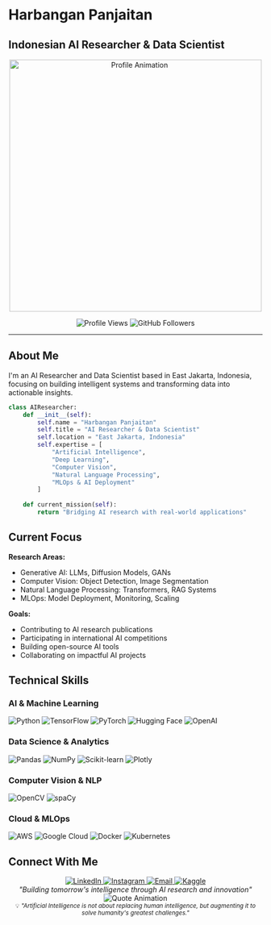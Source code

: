 # Harbangan Panjaitan

## Indonesian AI Researcher & Data Scientist

<div align="center">
  <img src="https://media1.giphy.com/media/v1.Y2lkPTc5MGI3NjExanh1dngyMmljMG5sNjk5M2N2MnJmbXEyMTM0OXljeXJsZjJuNjBydiZlcD12MV9pbnRlcm5hbF9naWZfYnlfaWQmY3Q9Zw/JWuBH9rCO2uZuHBFpm/giphy.gif" alt="Profile Animation" width="500"/>
</div>

<p align="center">
  <img src="https://komarev.com/ghpvc/?username=banganliexii&label=Profile%20views&color=0e75b6&style=flat-square" alt="Profile Views" />
  <img src="https://img.shields.io/github/followers/banganliexii?label=Followers&style=flat-square&color=blue" alt="GitHub Followers" />
</p>

---

## About Me

I'm an AI Researcher and Data Scientist based in East Jakarta, Indonesia, focusing on building intelligent systems and transforming data into actionable insights.

```python
class AIResearcher:
    def __init__(self):
        self.name = "Harbangan Panjaitan"
        self.title = "AI Researcher & Data Scientist"
        self.location = "East Jakarta, Indonesia"
        self.expertise = [
            "Artificial Intelligence", 
            "Deep Learning", 
            "Computer Vision",
            "Natural Language Processing",
            "MLOps & AI Deployment"
        ]
    
    def current_mission(self):
        return "Bridging AI research with real-world applications"
```

## Current Focus

**Research Areas:**
- Generative AI: LLMs, Diffusion Models, GANs
- Computer Vision: Object Detection, Image Segmentation  
- Natural Language Processing: Transformers, RAG Systems
- MLOps: Model Deployment, Monitoring, Scaling

**Goals:**
- Contributing to AI research publications
- Participating in international AI competitions
- Building open-source AI tools
- Collaborating on impactful AI projects

## Technical Skills

### AI & Machine Learning
![Python](https://img.shields.io/badge/Python-3776AB?style=flat-square&logo=python&logoColor=white)
![TensorFlow](https://img.shields.io/badge/TensorFlow-FF6F00?style=flat-square&logo=tensorflow&logoColor=white)
![PyTorch](https://img.shields.io/badge/PyTorch-EE4C2C?style=flat-square&logo=pytorch&logoColor=white)
![Hugging Face](https://img.shields.io/badge/Hugging%20Face-FFD21E?style=flat-square&logo=huggingface&logoColor=black)
![OpenAI](https://img.shields.io/badge/OpenAI-412991?style=flat-square&logo=openai&logoColor=white)

### Data Science & Analytics
![Pandas](https://img.shields.io/badge/Pandas-150458?style=flat-square&logo=pandas&logoColor=white)
![NumPy](https://img.shields.io/badge/NumPy-013243?style=flat-square&logo=numpy&logoColor=white)
![Scikit-learn](https://img.shields.io/badge/scikit--learn-F7931E?style=flat-square&logo=scikit-learn&logoColor=white)
![Plotly](https://img.shields.io/badge/Plotly-3F4F75?style=flat-square&logo=plotly&logoColor=white)

### Computer Vision & NLP
![OpenCV](https://img.shields.io/badge/OpenCV-27338e?style=flat-square&logo=OpenCV&logoColor=white)
![spaCy](https://img.shields.io/badge/spaCy-09A3D5?style=flat-square&logo=spacy&logoColor=white)

### Cloud & MLOps
![AWS](https://img.shields.io/badge/AWS-232F3E?style=flat-square&logo=amazon-aws&logoColor=white)
![Google Cloud](https://img.shields.io/badge/Google_Cloud-4285F4?style=flat-square&logo=google-cloud&logoColor=white)
![Docker](https://img.shields.io/badge/Docker-2496ED?style=flat-square&logo=docker&logoColor=white)
![Kubernetes](https://img.shields.io/badge/Kubernetes-326CE5?style=flat-square&logo=kubernetes&logoColor=white)

## Connect With Me

<div align="center">
  <a href="https://www.linkedin.com/in/harbanganpjtn/">
    <img src="https://img.shields.io/badge/LinkedIn-0077B5?style=flat-square&logo=linkedin&logoColor=white" alt="LinkedIn"/>
  </a>
  <a href="https://www.instagram.com/xrp.io/">
    <img src="https://img.shields.io/badge/Instagram-E4405F?style=flat-square&logo=instagram&logoColor=white" alt="Instagram"/>
  </a>
  <a href="mailto:bangandude@gmail.com">
    <img src="https://img.shields.io/badge/Email-D14836?style=flat-square&logo=gmail&logoColor=white" alt="Email"/>
  </a>
  <a href="https://kaggle.com/banganliexii">
    <img src="https://img.shields.io/badge/Kaggle-20BEFF?style=flat-square&logo=kaggle&logoColor=white" alt="Kaggle"/>
  </a>
</div>

<div align="center">
  <i>"Building tomorrow's intelligence through AI research and innovation"</i>
</div>

<div align="center">
  <img src="https://readme-typing-svg.herokuapp.com?font=Fira+Code&size=18&duration=4000&pause=1500&color=F7931E&center=true&vCenter=true&width=800&lines=The+future+belongs+to+those+who+understand+AI;Data+tells+stories%2C+AI+writes+the+next+chapter;Building+tomorrow's+intelligence%2C+today!" alt="Quote Animation" />
</div>

<div align="center">
  <sub>💡 <i>"Artificial Intelligence is not about replacing human intelligence, but augmenting it to solve humanity's greatest challenges."</i></sub>
</div>
